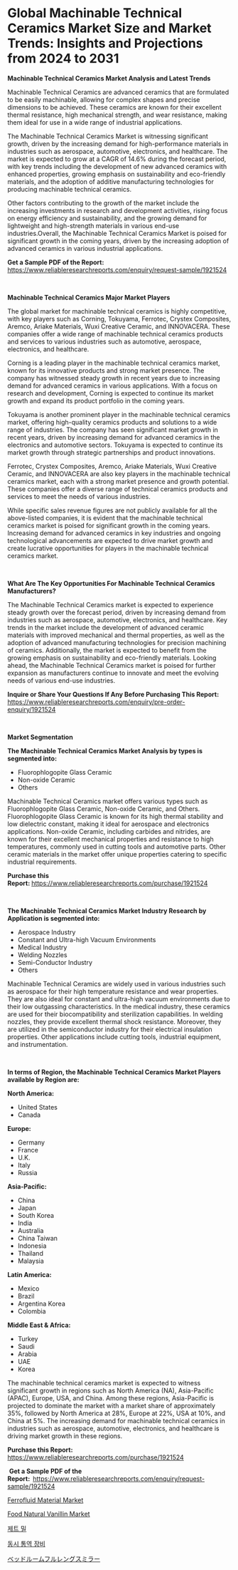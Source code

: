 <p><h1>Global Machinable Technical Ceramics Market Size and Market Trends: Insights and Projections from 2024 to 2031</h1></p><p><strong>Machinable Technical Ceramics Market Analysis and Latest Trends</strong></p>
<p><p>Machinable Technical Ceramics are advanced ceramics that are formulated to be easily machinable, allowing for complex shapes and precise dimensions to be achieved. These ceramics are known for their excellent thermal resistance, high mechanical strength, and wear resistance, making them ideal for use in a wide range of industrial applications.</p><p>The Machinable Technical Ceramics Market is witnessing significant growth, driven by the increasing demand for high-performance materials in industries such as aerospace, automotive, electronics, and healthcare. The market is expected to grow at a CAGR of 14.6% during the forecast period, with key trends including the development of new advanced ceramics with enhanced properties, growing emphasis on sustainability and eco-friendly materials, and the adoption of additive manufacturing technologies for producing machinable technical ceramics.</p><p>Other factors contributing to the growth of the market include the increasing investments in research and development activities, rising focus on energy efficiency and sustainability, and the growing demand for lightweight and high-strength materials in various end-use industries.Overall, the Machinable Technical Ceramics Market is poised for significant growth in the coming years, driven by the increasing adoption of advanced ceramics in various industrial applications.</p></p>
<p><strong>Get a Sample PDF of the Report:&nbsp;</strong> <a href="https://www.reliableresearchreports.com/enquiry/request-sample/1921524">https://www.reliableresearchreports.com/enquiry/request-sample/1921524</a></p>
<p>&nbsp;</p>
<p><strong>Machinable Technical Ceramics Major Market Players</strong></p>
<p><p>The global market for machinable technical ceramics is highly competitive, with key players such as Corning, Tokuyama, Ferrotec, Crystex Composites, Aremco, Ariake Materials, Wuxi Creative Ceramic, and INNOVACERA. These companies offer a wide range of machinable technical ceramics products and services to various industries such as automotive, aerospace, electronics, and healthcare.</p><p>Corning is a leading player in the machinable technical ceramics market, known for its innovative products and strong market presence. The company has witnessed steady growth in recent years due to increasing demand for advanced ceramics in various applications. With a focus on research and development, Corning is expected to continue its market growth and expand its product portfolio in the coming years.</p><p>Tokuyama is another prominent player in the machinable technical ceramics market, offering high-quality ceramics products and solutions to a wide range of industries. The company has seen significant market growth in recent years, driven by increasing demand for advanced ceramics in the electronics and automotive sectors. Tokuyama is expected to continue its market growth through strategic partnerships and product innovations.</p><p>Ferrotec, Crystex Composites, Aremco, Ariake Materials, Wuxi Creative Ceramic, and INNOVACERA are also key players in the machinable technical ceramics market, each with a strong market presence and growth potential. These companies offer a diverse range of technical ceramics products and services to meet the needs of various industries.</p><p>While specific sales revenue figures are not publicly available for all the above-listed companies, it is evident that the machinable technical ceramics market is poised for significant growth in the coming years. Increasing demand for advanced ceramics in key industries and ongoing technological advancements are expected to drive market growth and create lucrative opportunities for players in the machinable technical ceramics market.</p></p>
<p>&nbsp;</p>
<p><strong>What Are The Key Opportunities For Machinable Technical Ceramics Manufacturers?</strong></p>
<p><p>The Machinable Technical Ceramics market is expected to experience steady growth over the forecast period, driven by increasing demand from industries such as aerospace, automotive, electronics, and healthcare. Key trends in the market include the development of advanced ceramic materials with improved mechanical and thermal properties, as well as the adoption of advanced manufacturing technologies for precision machining of ceramics. Additionally, the market is expected to benefit from the growing emphasis on sustainability and eco-friendly materials. Looking ahead, the Machinable Technical Ceramics market is poised for further expansion as manufacturers continue to innovate and meet the evolving needs of various end-use industries.</p></p>
<p><strong>Inquire or Share Your Questions If Any Before Purchasing This Report:</strong> <a href="https://www.reliableresearchreports.com/enquiry/pre-order-enquiry/1921524">https://www.reliableresearchreports.com/enquiry/pre-order-enquiry/1921524</a></p>
<p>&nbsp;</p>
<p><strong>Market Segmentation</strong></p>
<p><strong>The Machinable Technical Ceramics Market Analysis by types is segmented into:</strong></p>
<p><ul><li>Fluorophlogopite Glass Ceramic</li><li>Non-oxide Ceramic</li><li>Others</li></ul></p>
<p><p>Machinable Technical Ceramics market offers various types such as Fluorophlogopite Glass Ceramic, Non-oxide Ceramic, and Others. Fluorophlogopite Glass Ceramic is known for its high thermal stability and low dielectric constant, making it ideal for aerospace and electronics applications. Non-oxide Ceramic, including carbides and nitrides, are known for their excellent mechanical properties and resistance to high temperatures, commonly used in cutting tools and automotive parts. Other ceramic materials in the market offer unique properties catering to specific industrial requirements.</p></p>
<p><strong>Purchase this Report:&nbsp;</strong><a href="https://www.reliableresearchreports.com/purchase/1921524">https://www.reliableresearchreports.com/purchase/1921524</a></p>
<p>&nbsp;</p>
<p><strong>The Machinable Technical Ceramics Market Industry Research by Application is segmented into:</strong></p>
<p><ul><li>Aerospace Industry</li><li>Constant and Ultra-high Vacuum Environments</li><li>Medical Industry</li><li>Welding Nozzles</li><li>Semi-Conductor Industry</li><li>Others</li></ul></p>
<p><p>Machinable Technical Ceramics are widely used in various industries such as aerospace for their high temperature resistance and wear properties. They are also ideal for constant and ultra-high vacuum environments due to their low outgassing characteristics. In the medical industry, these ceramics are used for their biocompatibility and sterilization capabilities. In welding nozzles, they provide excellent thermal shock resistance. Moreover, they are utilized in the semiconductor industry for their electrical insulation properties. Other applications include cutting tools, industrial equipment, and instrumentation.</p></p>
<p>&nbsp;</p>
<p><strong>In terms of Region, the Machinable Technical Ceramics Market Players available by Region are:</strong></p>
<p>
    <p> <strong> North America: </strong>
        <ul>
            <li>United States</li>
            <li>Canada</li>
        </ul>
        </p> 
    <p> <strong> Europe: </strong>
        <ul>
            <li>Germany</li>
            <li>France</li>
            <li>U.K.</li>
            <li>Italy</li>
            <li>Russia</li>
        </ul>
        </p> 
    <p> <strong> Asia-Pacific: </strong>
        <ul>
            <li>China</li>
            <li>Japan</li>
            <li>South Korea</li>
            <li>India</li>
            <li>Australia</li>
            <li>China Taiwan</li>
            <li>Indonesia</li>
            <li>Thailand</li>
            <li>Malaysia</li>
        </ul>
        </p> 
    <p> <strong> Latin America: </strong>
        <ul>
            <li>Mexico</li>
            <li>Brazil</li>
            <li>Argentina Korea</li>
            <li>Colombia</li>
        </ul>
        </p> 
    <p> <strong> Middle East & Africa: </strong>
        <ul>
            <li>Turkey</li>
            <li>Saudi</li>
            <li>Arabia</li>
            <li>UAE</li>
            <li>Korea</li>
        </ul>
    </p>
    </p>
<p><p>The machinable technical ceramics market is expected to witness significant growth in regions such as North America (NA), Asia-Pacific (APAC), Europe, USA, and China. Among these regions, Asia-Pacific is projected to dominate the market with a market share of approximately 35%, followed by North America at 28%, Europe at 22%, USA at 10%, and China at 5%. The increasing demand for machinable technical ceramics in industries such as aerospace, automotive, electronics, and healthcare is driving market growth in these regions.</p></p>
<p><strong>Purchase this Report: </strong><a href="https://www.reliableresearchreports.com/purchase/1921524">https://www.reliableresearchreports.com/purchase/1921524</a></p>
<p>&nbsp;<strong>Get a Sample PDF of the Report:&nbsp;&nbsp;</strong><a href="https://www.reliableresearchreports.com/enquiry/request-sample/1921524">https://www.reliableresearchreports.com/enquiry/request-sample/1921524</a></p>
<p><strong></strong></p>
<p><p><a href="https://github.com/Airanohannonzb68e5pb53oc1/Market-Research-Report-List-1/blob/main/ferrofluid-material-market.md">Ferrofluid Material Market</a></p><p><a href="https://github.com/fiixsa/Market-Research-Report-List-1/blob/main/food-natural-vanillin-market.md">Food Natural Vanillin Market</a></p><p><a href="https://github.com/khytkeqagplkzqvh/Market-Research-Report-List-1/blob/main/61245071761.md">제트 밀</a></p><p><a href="https://github.com/bvubpqd5241630/Market-Research-Report-List-1/blob/main/74915971760.md">동시 통역 장비</a></p><p><a href="https://github.com/bucuel854722/Market-Research-Report-List-1/blob/main/41066832099.md">ベッドルームフルレングスミラー</a></p></p>